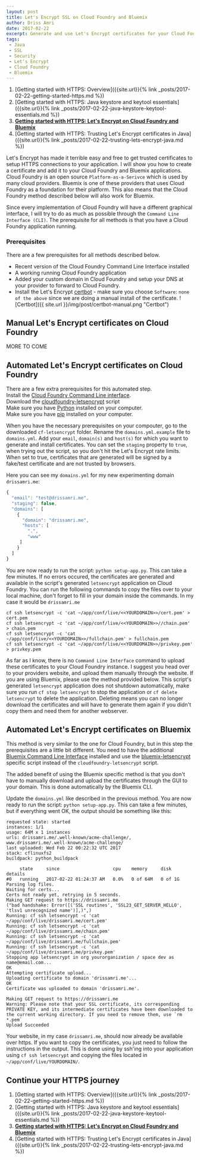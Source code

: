 ```yaml
---
layout: post
title: Let's Encrypt SSL on Cloud Foundry and Bluemix
author: Driss Amri
date: 2017-02-22
excerpt: Generate and use Let's Encrypt certificates for your Cloud Foundry and Bluemix applications
tags:
 - Java
 - SSL
 - Security 
 - Let's Encrypt
 - Cloud Foundry
 - Bluemix
---
```

1. [Getting started with HTTPS: Overview]({{site.url}}{% link _posts/2017-02-22-getting-started-https.md %})
2. [Getting started with HTTPS: Java keystore and keytool essentials]({{site.url}}{% link _posts/2017-02-22-java-keystore-keytool-essentials.md %})
3. **[Getting started with HTTPS: Let's Encrypt on Cloud Foundry and Bluemix]()**
4. [Getting started with HTTPS: Trusting Let's Encrypt certificates in Java]({{site.url}}{% link _posts/2017-02-22-trusting-lets-encrypt-java.md %})

Let's Encrypt has made it terrible easy and free to get trusted certificates to setup HTTPS connections to your application. I will show you how to create a certificate and add it to your Cloud Foundry and Bluemix applications. Cloud Foundry is an open source `Platform-as-a-Serivce` which is used by many cloud providers. Bluemix is one of these providers that uses Cloud Foundry as a foundation for their platform. This also means that the Cloud Foundry method described below will also work for Bluemix. 

Since every implementation of Cloud Foundry will have a different graphical interface, I will try to do as much as possible through the `Command Line Interface (CLI)`. The prerequisite for all methods is that you have a Cloud Foundry application running. 

### Prerequisites
There are a few prerequisites for all methods described below. 
- Recent version of the Cloud Foundry Command Line Interface installed
- A working running Cloud Foundry application
- Added your custom domain in Cloud Foundry and setup your DNS at your provider to forward to Cloud Foundry.
- Install the Let's Encrypt [certbot](https://certbot.eff.org/) - make sure you choose `Software`: `none of the above` since we are doing a manual install of the certificate.
![Certbot]({{ site.url }}/img/post/certbot-manual.png "Certbot")

## Manual Let's Encrypt certificates on Cloud Foundry

MORE TO COME

## Automated Let's Encrypt certificates on Cloud Foundry

There are a few extra prerequisites for this automated step.  
Install the [Cloud Foundry Command Line interface](http://docs.cloudfoundry.org/cf-cli/install-go-cli.html).  
Download the [cloudfoundry-letsencrypt](https://github.com/bsyk/cf-letsencrypt) script  
Make sure you have [Python](https://www.python.org/downloads/) installed on your computer.  
Make sure you have [pip](https://pip.pypa.io/en/stable/installing/) installed on your computer.  

When you have the necessary prerequisites on your compouter, go to the downloaded `cf-letsencrypt` folder. Rename the `domains.yml.example` file to `domains.yml`. Add your `email`, `domain(s)` and `host(s)` for which you want to generate and install certificates. You can set the `staging` property to `true`, when trying out the script, so you don't hit the Let's Encrypt rate limits. When set to true, certificates that are generated will be signed by a fake/test certificate and are not trusted by browsers. 

Here you can see my `domains.yml` for my new experimenting domain `drissamri.me`:

```javascript
{
  "email": "test@drissamri.me",
  "staging": false,
  "domains": [
    {
      "domain": "drissamri.me",
      "hosts": [
        ".",
        "www"
     ]
    }
  ]
}
```
You are now ready to run the script: `python setup-app.py`. This can take a few minutes. If no errors occured, the certificates are generated and available in the script's generated `letsencrypt` application on Cloud Foundry. You can run the following commands to copy the files over to your local machine, don't forget to fill in your domain inside the commands. In my case it would be `drissamri.me`

```shell
cf ssh letsencrypt -c 'cat ~/app/conf/live/<<YOURDOMAIN>>/cert.pem' > cert.pem
cf ssh letsencrypt -c 'cat ~/app/conf/live/<<YOURDOMAIN>>//chain.pem' > chain.pem
cf ssh letsencrypt -c 'cat ~/app/conf/live/<<YOURDOMAIN>>/fullchain.pem' > fullchain.pem
cf ssh letsencrypt -c 'cat ~/app/conf/live/<<YOURDOMAIN>>/privkey.pem' > privkey.pem
```

As far as I know, there is no `Command Line Interface` command to upload these certificates to your Cloud Foundry instance. I suggest you head over to your providers website, and upload them manually through the website. If you are using Bluemix, please use the method provided below. This script's generated `letsencrypt` application does not shutdown automatically, make sure you run `cf stop letsencrypt` to stop the application or `cf delete letsencrypt` to delete the application. Deleting means you can no longer download the certificates and will have to generate them again if you didn't copy them and need them for another webserver.

## Automated Let's Encrypt certificates on Bluemix

This method is very similar to the one for Cloud Foundry, but in this step the prerequisites are a little bit different. You need to have the additional [Bluemix Command Line Interface](http://clis.ng.bluemix.net/ui/home.html) installed and use the [bluemix-letsencrypt](https://github.com/ibmjstart/bluemix-letsencrypt) specific script instead of the `cloudfoundry-letsencrypt` script. 

The added benefit of using the Bluemix specific method is that you don't have to manually download and upload the certificates through the GUI to your domain. This is done automatically by the Bluemix CLI.

Update the `domains.yml` like described in the previous method. You are now ready to run the script: `python setup-app.py`. This can take a few minutes, but if everything went OK, the output should be something like this: 
```shell
requested state: started
instances: 1/1
usage: 64M x 1 instances
urls: drissamri.me/.well-known/acme-challenge/, www.drissamri.me/.well-known/acme-challenge/
last uploaded: Wed Feb 22 00:22:32 UTC 2017
stack: cflinuxfs2
buildpack: python_buildpack

     state     since                    cpu    memory     disk      details
#0   running   2017-02-22 01:24:37 AM   0.0%   0 of 64M   0 of 1G
Parsing log files.
Waiting for certs...
Certs not ready yet, retrying in 5 seconds.
Making GET request to https://drissamri.me
("bad handshake: Error([('SSL routines', 'SSL23_GET_SERVER_HELLO', 'tlsv1 unrecognized name')],)",)
Running: cf ssh letsencrypt -c 'cat ~/app/conf/live/drissamri.me/cert.pem'
Running: cf ssh letsencrypt -c 'cat ~/app/conf/live/drissamri.me/chain.pem'
Running: cf ssh letsencrypt -c 'cat ~/app/conf/live/drissamri.me/fullchain.pem'
Running: cf ssh letsencrypt -c 'cat ~/app/conf/live/drissamri.me/privkey.pem'
Stopping app letsencrypt in org yourorganization / space dev as name@email.com...
OK
Attempting certificate upload...
Uploading certificate to domain 'drissamri.me'...
OK
Certificate was uploaded to domain 'drissamri.me'.

Making GET request to https://drissamri.me
Warning: Please note that your SSL certificate, its corresponding PRIVATE KEY, and its intermediate certificates have been downloaded to the current working directory. If you need to remove them, use `rm *.pem`
Upload Succeeded
```

Your website, in my case `drissamri.me`, should now already be available over https. If you want to copy the certificates, you just need to follow the instructions in the output. This is done using by ssh'ing into your application using `cf ssh letsencrypt` and copying the files located in `~/app/conf/live/YOURDOMAIN/`.

## Continue your HTTPS journey
1. [Getting started with HTTPS: Overview]({{site.url}}{% link _posts/2017-02-22-getting-started-https.md %})
2. [Getting started with HTTPS: Java keystore and keytool essentials]({{site.url}}{% link _posts/2017-02-22-java-keystore-keytool-essentials.md %})
3. **[Getting started with HTTPS: Let's Encrypt on Cloud Foundry and Bluemix]()**
4. [Getting started with HTTPS: Trusting Let's Encrypt certificates in Java]({{site.url}}{% link _posts/2017-02-22-trusting-lets-encrypt-java.md %})

